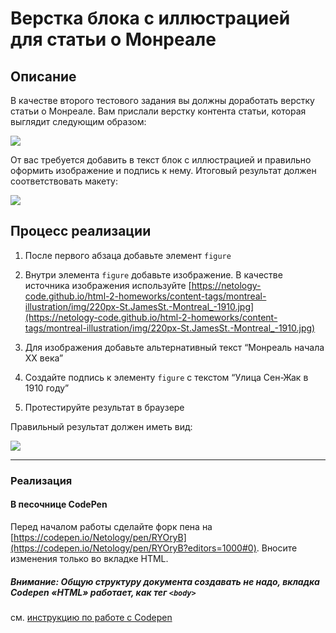 # Верстка блока с иллюстрацией для статьи о Монреале

## Описание

В качестве второго тестового задания вы должны доработать верстку статьи о Монреале.
Вам прислали верстку контента статьи, которая выглядит следующим образом:
 
   
 ![](https://netology-code.github.io/html-2-homeworks/sources/1-2/montreal-task.jpg)

От вас требуется добавить в текст блок с иллюстрацией и правильно оформить изображение и подпись к нему. Итоговый результат должен соответствовать макету:

![](https://netology-code.github.io/html-2-homeworks/sources/1-2/montreal-result.jpg)

## Процесс реализации


1. После первого абзаца добавьте элемент `figure`
2. Внутри элемента `figure` добавьте изображение. В качестве источника изображения используйте 
[https://netology-code.github.io/html-2-homeworks/content-tags/montreal-illustration/img/220px-St.JamesSt.-Montreal_-1910.jpg](https://netology-code.github.io/html-2-homeworks/content-tags/montreal-illustration/img/220px-St.JamesSt.-Montreal_-1910.jpg)

3. Для изображения добавьте альтернативный текст “Монреаль начала XX века”
4. Создайте подпись к элементу `figure` с текстом “Улица Сен-Жак в 1910 году” 
5. Протестируйте результат в браузере
 
 Правильный результат должен иметь вид:
 
 ![](https://netology-code.github.io/html-2-homeworks/sources/1-2/montreal-result.jpg)

---

### Реализация

#### В песочнице CodePen

Перед началом работы сделайте форк пена на [https://codepen.io/Netology/pen/RYOryB](https://codepen.io/Netology/pen/RYOryB?editors=1000#0). Вносите изменения только во вкладке HTML.

##### Внимание: Общую структуру документа создавать не надо, вкладка Codepen «HTML» работает, как тег `<body>`
см. [инструкцию по работе с Codepen](https://netology-university.bitbucket.io/guides/wm/codepen-guide/)
